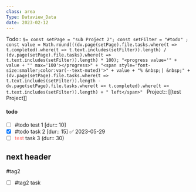 ```yaml
---
class: area
Type: Dataview_Data
date: 2023-02-12
---
```

Todo::  `$= const setPage = "sub Project 2"; const setFilter = "#todo" ; const value = Math.round(((dv.page(setPage).file.tasks.where(t => t.completed).where(t => t.text.includes(setFilter)).length) / (dv.page(setPage).file.tasks).where(t => t.text.includes(setFilter)).length) * 100); "<progress value='" + value + "' max='100'></progress>" + "<span style='font-size:smaller;color:var(--text-muted)'>" + value + "% &nbsp;| &nbsp;" + (dv.page(setPage).file.tasks.where(t => t.text.includes(setFilter)).length - dv.page(setPage).file.tasks.where(t => t.completed).where(t => t.text.includes(setFilter)).length) + " left</span>" `
Project:: [[test Project]]


#### todo 

- [ ] #todo test 1 [dur:: 10]
- [x] #todo task 2  [dur:: 15] ✅ 2023-05-29
- [ ] <font color="#ff726f">test</font> task 3 (dur:: 30)

## next header

#tag2
- [ ] #tag2 task

